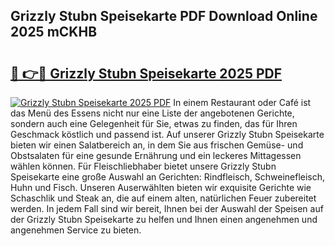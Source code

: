 ## Grizzly Stubn Speisekarte PDF Download Online 2025 mCKHB

# <h2><a href="http://gc9z1o.nevu.top/?p=Grizzly+Stubn+Speisekarte">🔗 👉🔴 Grizzly Stubn Speisekarte 2025 PDF</a></h2>

[![Grizzly Stubn Speisekarte 2025 PDF](https://i.imgur.com/dBaPXMq.png)](http://gc9z1o.nevu.top/?p=Grizzly+Stubn+Speisekarte)
In einem Restaurant oder Café ist das Menü des Essens nicht nur eine Liste der angebotenen Gerichte, sondern auch eine Gelegenheit für Sie, etwas zu finden, das für Ihren Geschmack köstlich und passend ist. Auf unserer Grizzly Stubn Speisekarte bieten wir einen Salatbereich an, in dem Sie aus frischen Gemüse- und Obstsalaten für eine gesunde Ernährung und ein leckeres Mittagessen wählen können. Für Fleischliebhaber bietet unsere Grizzly Stubn Speisekarte eine große Auswahl an Gerichten: Rindfleisch, Schweinefleisch, Huhn und Fisch. Unseren Auserwählten bieten wir exquisite Gerichte wie Schaschlik und Steak an, die auf einem alten, natürlichen Feuer zubereitet werden. In jedem Fall sind wir bereit, Ihnen bei der Auswahl der Speisen auf der Grizzly Stubn Speisekarte zu helfen und Ihnen einen angenehmen und angenehmen Service zu bieten.

